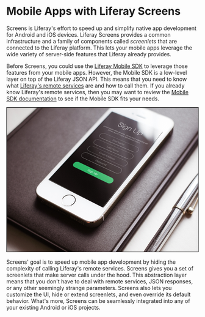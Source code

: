 # Mobile Apps with Liferay Screens [](id=mobile-apps-with-liferay-screens)

Screens is Liferay's effort to speed up and simplify native app development for 
Android and iOS devices. Liferay Screens provides a common infrastructure and a 
family of components called *screenlets* that are connected to the Liferay 
platform. This lets your mobile apps leverage the wide variety of server-side 
features that Liferay already provides.

Before Screens, you could use the [Liferay Mobile SDK](https://www.liferay.com/community/liferay-projects/liferay-mobile-sdk/overview) 
to leverage those features from your mobile apps. However, the Mobile SDK is a 
low-level layer on top of the Liferay JSON API. This means that you need to know 
what [Liferay's remote services](/tutorials/-/knowledge_base/6-2/invoking-remote-services) 
are and how to call them. If you already know Liferay's remote services, then 
you may want to review the [Mobile SDK documentation](/tutorials/-/knowledge_base/6-2/mobile) 
to see if the Mobile SDK fits your needs. 

![Figure 1: An app using Liferay Screens for its sign up screen.](../../images/screens-phone-intro.png)

Screens' goal is to speed up mobile app development by hiding the complexity of 
calling Liferay's remote services. Screens gives you a set of screenlets that 
make server calls under the hood. This abstraction layer means that you don't 
have to deal with remote services, JSON responses, or any other seemingly 
strange parameters. Screens also lets you customize the UI, hide or extend 
screenlets, and even override its default behavior. What's more, Screens can be 
seamlessly integrated into any of your existing Android or iOS projects. 

